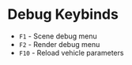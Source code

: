 # Debug Keybinds

- `F1` - Scene debug menu
- `F2` - Render debug menu
- `F10` - Reload vehicle parameters
